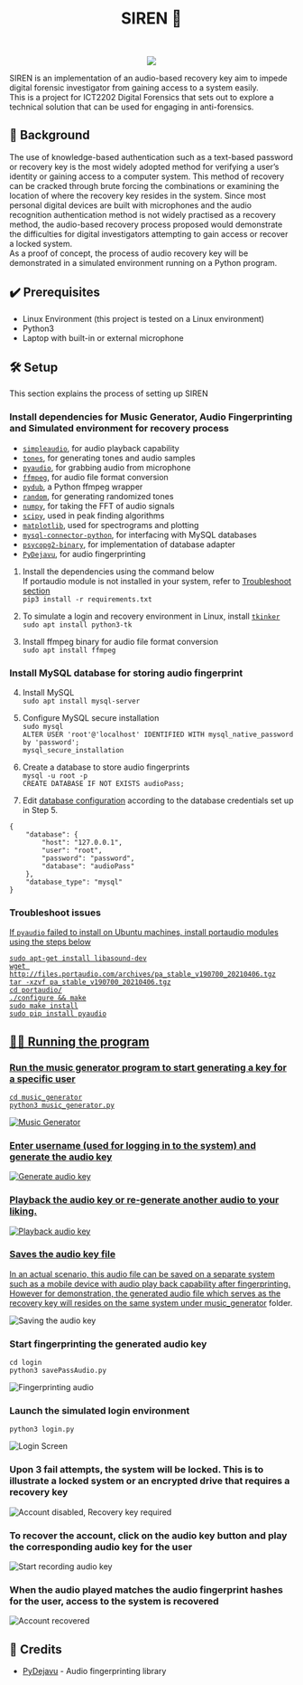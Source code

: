 <h1 align="center">SIREN 🚨</h1> <br />
<p align="center">
<img src="screenshots/logo2.jpg" />
</p>

SIREN is an implementation of an audio-based recovery key aim to impede digital forensic investigator from gaining access to a system easily. <br />
This is a project for ICT2202 Digital Forensics that sets out to explore a technical solution that can be used for engaging in anti-forensics. <br />

## 📖 Background
The use of knowledge-based authentication such as a text-based password or recovery key is the most widely adopted method for verifying a user’s identity or gaining access to a computer system. This method of recovery can be cracked through brute forcing the combinations or examining the location of where the recovery key resides in the system. Since most personal digital devices are built with microphones and the audio recognition authentication method is not widely practised as a recovery method, the audio-based recovery process proposed would demonstrate the difficulties for digital investigators attempting to gain access or recover a locked system.
<br />
As a proof of concept, the process of audio recovery key will be demonstrated in a simulated environment running on a Python program.

## ✔️ Prerequisites
* Linux Environment (this project is tested on a Linux environment)
* Python3
* Laptop with built-in or external microphone

## 🛠️ Setup
This section explains the process of setting up SIREN 

### Install dependencies for Music Generator, Audio Fingerprinting and Simulated environment for recovery process

* [`simpleaudio`](https://pypi.org/project/simpleaudio/), for audio playback capability
* [`tones`](https://pypi.org/project/tones/), for generating tones and audio samples
* [`pyaudio`](https://pypi.org/project/PyAudio/), for grabbing audio from microphone
* [`ffmpeg`](https://github.com/FFmpeg/FFmpeg), for audio file format conversion
* [`pydub`](http://pydub.com/), a Python ffmpeg wrapper
* [`random`](), for generating randomized tones
* [`numpy`](http://www.numpy.org/), for taking the FFT of audio signals
* [`scipy`](http://www.scipy.org/), used in peak finding algorithms
* [`matplotlib`](http://matplotlib.org/), used for spectrograms and plotting
* [`mysql-connector-python`](https://pypi.org/project/mysql-connector-python/), for interfacing with MySQL databases
* [`psycopg2-binary`](https://pypi.org/project/psycopg2-binary/), for implementation of database adapter
* [`PyDejavu`](), for audio fingerprinting

1. Install the dependencies using the command below <br />
If portaudio module is not installed in your system, refer to [Troubleshoot section](#troubleshoot) <br />
 `pip3 install -r requirements.txt`

2. To simulate a login and recovery environment in Linux, install [`tkinker`]() <br />
`sudo apt install python3-tk`

3. Install ffmpeg binary for audio file format conversion <br />
`sudo apt install ffmpeg`

### Install MySQL database for storing audio fingerprint
4. Install MySQL <br />
`sudo apt install mysql-server`

5. Configure MySQL secure installation <br />
`sudo mysql` <br />
`ALTER USER 'root'@'localhost' IDENTIFIED WITH mysql_native_password by 'password';` <br />
`mysql_secure_installation` <br />

6. Create a database to store audio fingerprints <br />
`mysql -u root -p` <br />
`CREATE DATABASE IF NOT EXISTS audioPass;` <br />

7. Edit [database configuration](login/dejavu.cnf.SAMPLE) according to the database credentials set up in Step 5.
```
{
    "database": {
        "host": "127.0.0.1",
        "user": "root",
        "password": "password",
        "database": "audioPass"
    },
    "database_type": "mysql"
}
```

### Troubleshoot issues <a href="#troubleshoot" id="troubleshoot"/>
If `pyaudio` failed to install on Ubuntu machines, install portaudio modules using the steps below  <br />
```
sudo apt-get install libasound-dev
wget http://files.portaudio.com/archives/pa_stable_v190700_20210406.tgz
tar -xzvf pa_stable_v190700_20210406.tgz
cd portaudio/
./configure && make
sudo make install
sudo pip install pyaudio
```

## 👨‍💻 Running the program

### Run the music generator program to start generating a key for a specific user
`cd music_generator` <br />
`python3 music_generator.py`

![Music Generator](screenshots/music_generator.png)

### Enter username (used for logging in to the system) and generate the audio key 

![Generate audio key](screenshots/generate_key.png)

### Playback the audio key or re-generate another audio to your liking. 

![Playback audio key](screenshots/play_generated_key.png)

### Saves the audio key file
In an actual scenario, this audio file can be saved on a separate system such as a mobile device with audio play back capability after fingerprinting. However for demonstration, the generated audio file which serves as the recovery key will resides on the same system under [music_generator]() folder.

![Saving the audio key](screenshots/save_generated_key.png)

### Start fingerprinting the generated audio key
`cd login` <br />
`python3 savePassAudio.py`

![Fingerprinting audio](screenshots/audio_fingerprinting.png)

### Launch the simulated login environment
`python3 login.py`

![Login Screen](screenshots/loginscreen.png)

### Upon 3 fail attempts, the system will be locked. This is to illustrate a locked system or an encrypted drive that requires a recovery key

![Account disabled, Recovery key required](screenshots/account_disabled.png)

### To recover the account, click on the audio key button and play the corresponding audio key for the user

![Start recording audio key](screenshots/record_audio_key.png)

### When the audio played matches the audio fingerprint hashes for the user, access to the system is recovered

![Account recovered](screenshots/account_recovered.png)



## 🙏 Credits
* [PyDejavu](https://pypi.org/project/PyDejavu/) - Audio fingerprinting library
















